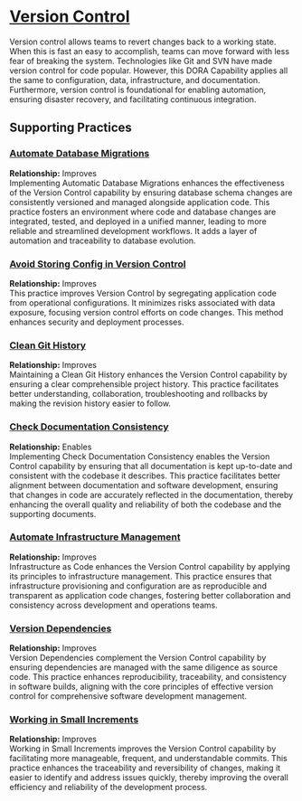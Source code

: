 # [Version Control](https://dora.dev/devops-capabilities/technical/version-control/)

Version control allows teams to revert changes back to a working state. When this is fast an easy to accomplish, teams can move forward with less fear of breaking the system. Technologies like Git and SVN have made version control for code popular. However, this DORA Capability applies all the same to configuration, data, infrastructure, and documentation. Furthermore, version control is foundational for enabling automation, ensuring disaster recovery, and facilitating continuous integration.

## Supporting Practices

### [Automate Database Migrations](/practices/automate-database-migrations.md)
**Relationship:** Improves  
Implementing Automatic Database Migrations enhances the effectiveness of the Version Control capability by ensuring database schema changes are consistently versioned and managed alongside application code. This practice fosters an environment where code and database changes are integrated, tested, and deployed in a unified manner, leading to more reliable and streamlined development workflows. It adds a layer of automation and traceability to database evolution.

### [Avoid Storing Config in Version Control](/practices/avoid-storing-config-in-version-control.md)
**Relationship:** Improves    
This practice improves Version Control by segregating application code from operational configurations. It minimizes risks associated with data exposure, focusing version control efforts on code changes. This method enhances security and deployment processes.

### [Clean Git History](/practices/clean-git-history.md)
**Relationship:** Improves  
Maintaining a Clean Git History enhances the Version Control capability by ensuring a clear comprehensible project history. This practice facilitates better understanding, collaboration, troubleshooting and rollbacks by making the revision history easier to follow.

### [Check Documentation Consistency](/practices/check-documentation-consistency.md)
**Relationship:** Enables  
Implementing Check Documentation Consistency enables the Version Control capability by ensuring that all documentation is kept up-to-date and consistent with the codebase it describes. This practice facilitates better alignment between documentation and software development, ensuring that changes in code are accurately reflected in the documentation, thereby enhancing the overall quality and reliability of both the codebase and the supporting documents.

### [Automate Infrastructure Management](/practices/automate-infrastructure-management.md)

**Relationship:** Improves   
Infrastructure as Code enhances the Version Control capability by applying its principles to infrastructure management. This practice ensures that infrastructure provisioning and configuration are as reproducible and transparent as application code changes, fostering better collaboration and consistency across development and operations teams.

### [Version Dependencies](/practices/version-dependencies.md)
**Relationship:** Improves  
Version Dependencies complement the Version Control capability by ensuring dependencies are managed with the same diligence as source code. This practice enhances reproducibility, traceability, and consistency in software builds, aligning with the core principles of effective version control for comprehensive software development management.

### [Working in Small Increments](/practices/working-in-small-increments.md)
**Relationship:** Improves  
Working in Small Increments improves the Version Control capability by facilitating more manageable, frequent, and understandable commits. This practice enhances the traceability and reversibility of changes, making it easier to identify and address issues quickly, thereby improving the overall efficiency and reliability of the development process.